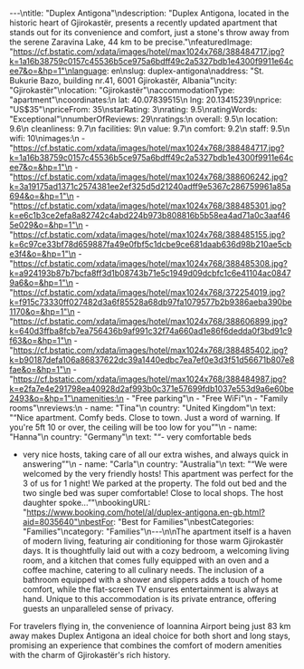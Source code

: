 ---\ntitle: "Duplex Antigona"\ndescription: "Duplex Antigona, located in the historic heart of Gjirokastër, presents a recently updated apartment that stands out for its convenience and comfort, just a stone's throw away from the serene Zaravina Lake, 44 km to be precise."\nfeaturedImage: "https://cf.bstatic.com/xdata/images/hotel/max1024x768/388484717.jpg?k=1a16b38759c0157c45536b5ce975a6bdff49c2a5327bdb1e4300f9911e64cee7&o=&hp=1"\nlanguage: en\nslug: duplex-antigona\naddress: "St. Bukurie Bazo, building nr.41, 6001 Gjirokastër, Albania"\ncity: "Gjirokastër"\nlocation: "Gjirokastër"\naccommodationType: "apartment"\ncoordinates:\n  lat: 40.07839515\n  lng: 20.13415239\nprice: "US$35"\npriceFrom: 35\nstarRating: 3\nrating: 9.5\nratingWords: "Exceptional"\nnumberOfReviews: 29\nratings:\n  overall: 9.5\n  location: 9.6\n  cleanliness: 9.7\n  facilities: 9\n  value: 9.7\n  comfort: 9.2\n  staff: 9.5\n  wifi: 10\nimages:\n  - "https://cf.bstatic.com/xdata/images/hotel/max1024x768/388484717.jpg?k=1a16b38759c0157c45536b5ce975a6bdff49c2a5327bdb1e4300f9911e64cee7&o=&hp=1"\n  - "https://cf.bstatic.com/xdata/images/hotel/max1024x768/388606242.jpg?k=3a19175ad1371c2574381ee2ef325d5d21240adff9e5367c286759961a85a694&o=&hp=1"\n  - "https://cf.bstatic.com/xdata/images/hotel/max1024x768/388485301.jpg?k=e6c1b3ce2efa8a82742c4abd224b973b808816b5b58ea4ad71a0c3aaf465e029&o=&hp=1"\n  - "https://cf.bstatic.com/xdata/images/hotel/max1024x768/388485155.jpg?k=6c97ce33bf78d659887fa49e0fbf5c1dcbe9ce681daab636d98b210ae5cbe3f4&o=&hp=1"\n  - "https://cf.bstatic.com/xdata/images/hotel/max1024x768/388485308.jpg?k=a924193b87b7bcfa8ff3d1b08743b71e5c1949d09dcbfc1c6e41104ac08479a6&o=&hp=1"\n  - "https://cf.bstatic.com/xdata/images/hotel/max1024x768/372254019.jpg?k=f915c73330ff027482d3a6f85528a68db97fa1079577b2b9386aeba390be1170&o=&hp=1"\n  - "https://cf.bstatic.com/xdata/images/hotel/max1024x768/388606899.jpg?k=640d3ffba8fcb7ea756436b9af991c32f74a660ad1e86f6dedda0f3bd91c9f63&o=&hp=1"\n  - "https://cf.bstatic.com/xdata/images/hotel/max1024x768/388485402.jpg?k=b90187defa106a86837622dc39a1440edbc7ea7ef0e3d3f51d56671b807e8fae&o=&hp=1"\n  - "https://cf.bstatic.com/xdata/images/hotel/max1024x768/388484987.jpg?k=e2fa7e4e291798ea40928d2af993b0c371e57699fdb1037e553d9a6e60be2493&o=&hp=1"\namenities:\n  - "Free parking"\n  - "Free WiFi"\n  - "Family rooms"\nreviews:\n  - name: "Tina"\n    country: "United Kingdom"\n    text: "“Nice apartment. Comfy beds. Close to town. Just a word of warning. If you're 5ft 10 or over, the ceiling will be too low for you”"\n  - name: "Hanna"\n    country: "Germany"\n    text: "“- very comfortable beds
- very nice hosts, taking care of all our extra wishes, and always quick in answering”"\n  - name: "Carla"\n    country: "Australia"\n    text: "“We were welcomed by the very friendly hosts! This apartment was perfect for the 3 of us for 1 night! We parked at the property. The fold out bed and the two single bed was super comfortable! Close to local shops. The host daughter spoke...”"\nbookingURL: "https://www.booking.com/hotel/al/duplex-antigona.en-gb.html?aid=8035640"\nbestFor: "Best for Families"\nbestCategories: "Families"\ncategory: "Families"\n---\n\nThe apartment itself is a haven of modern living, featuring air conditioning for those warm Gjirokastër days. It is thoughtfully laid out with a cozy bedroom, a welcoming living room, and a kitchen that comes fully equipped with an oven and a coffee machine, catering to all culinary needs. The inclusion of a bathroom equipped with a shower and slippers adds a touch of home comfort, while the flat-screen TV ensures entertainment is always at hand. Unique to this accommodation is its private entrance, offering guests an unparalleled sense of privacy.

For travelers flying in, the convenience of Ioannina Airport being just 83 km away makes Duplex Antigona an ideal choice for both short and long stays, promising an experience that combines the comfort of modern amenities with the charm of Gjirokastër's rich history.